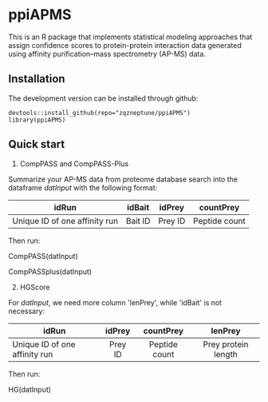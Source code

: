 # ppiAPMS
This is an R package that implements statistical modeling approaches that assign confidence scores to protein-protein interaction data generated using affinity purification–mass spectrometry (AP-MS) data.

## Installation

The development version can be installed through github:

    devtools::install_github(repo="zqzneptune/ppiAPMS")
    library(ppiAPMS)

## Quick start

1. CompPASS and CompPASS-Plus

Summarize your AP-MS data from proteome database search into the dataframe *datInput* with the following format:

|idRun|idBait|idPrey|countPrey|
|-----|:----:|:----:|:-------:|
|Unique ID of one affinity run|Bait ID|Prey ID|Peptide count|

Then run:

CompPASS(datInput)

CompPASSplus(datInput)

2. HGScore

For *datInput*, we need more column 'lenPrey', while 'idBait' is not necessary:

|idRun|idPrey|countPrey|lenPrey|
|-----|:----:|:----:|:----:|
|Unique ID of one affinity run|Prey ID|Peptide count|Prey protein length|

Then run:

HG(datInput)
